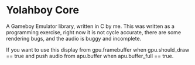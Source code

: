 # Yolahboy Core
A Gameboy Emulator library, written in C by me. This was written as a programming exercise, right now it is not cycle accurate, there are some rendering bugs, and the audio is buggy and incomplete.

If you want to use this display from gpu.framebuffer when gpu.should_draw == true and push audio from apu.buffer when apu.buffer_full == true.

